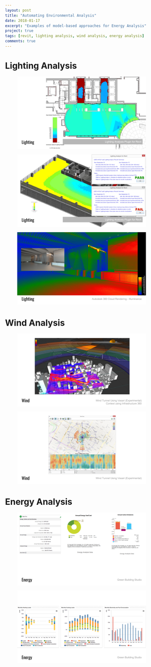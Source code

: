 ```yaml
---
layout: post
title: "Automating Environmental Analysis"
date: 2018-01-17
excerpt: "Examples of model-based approaches for Energy Analysis"
project: true
tags: [revit, lighting analysis, wind analysis, energy analysis]
comments: true
---
```


# Lighting Analysis
<figure>
<a href="/projects/20180117_environmental_analysis/img/01_lighting.png"><img src="/projects/20180117_environmental_analysis/img/01_lighting.png"></a>
</figure>
<figure>
<a href="/projects/20180117_environmental_analysis/img/02_lighting.png"><img src="/projects/20180117_environmental_analysis/img/02_lighting.png"></a>
</figure>
<figure>
<a href="/projects/20180117_environmental_analysis/img/03_lighting.png"><img src="/projects/20180117_environmental_analysis/img/03_lighting.png"></a>
</figure>

# Wind Analysis
<figure>
<a href="/projects/20180117_environmental_analysis/img/04_wind.png"><img src="/projects/20180117_environmental_analysis/img/04_wind.png"></a>
</figure>
<figure>
<a href="/projects/20180117_environmental_analysis/img/05_wind.png"><img src="/projects/20180117_environmental_analysis/img/05_wind.png"></a>
</figure>

# Energy Analysis
<figure>
<a href="/projects/20180117_environmental_analysis/img/06_energy.png"><img src="/projects/20180117_environmental_analysis/img/06_energy.png"></a>
</figure>
<figure>
<a href="/projects/20180117_environmental_analysis/img/07_energy.png"><img src="/projects/20180117_environmental_analysis/img/07_energy.png"></a>
</figure>
